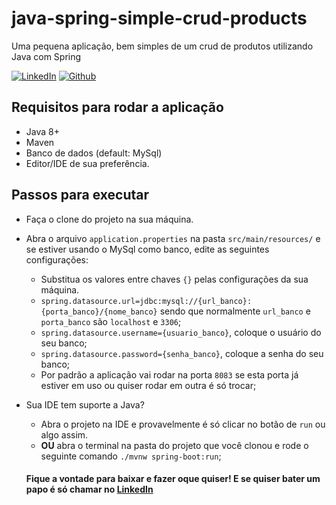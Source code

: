# java-spring-simple-crud-products 
Uma pequena aplicação, bem simples de um crud de produtos utilizando Java com Spring 

[![LinkedIn](https://img.shields.io/badge/LinkedIn-0077B5?style=for-the-badge&logo=linkedin&logoColor=white)](https://www.linkedin.com/in/jhenriqueribeirodesa/)
[![Github](https://img.shields.io/badge/GitHub-100000?style=for-the-badge&logo=github&logoColor=white)](https://github.com/henrique3g)


## Requisitos para rodar a aplicação
 - Java 8+
 - Maven
 - Banco de dados (default: MySql)
 - Editor/IDE de sua preferência.

## Passos para executar
 - Faça o clone do projeto na sua máquina.
 - Abra o arquivo `application.properties` na pasta `src/main/resources/` e se estiver usando o MySql como banco, edite as seguintes configurações:
   - Substitua os valores entre chaves `{}` pelas configurações da sua máquina.
   - `spring.datasource.url=jdbc:mysql://{url_banco}:{porta_banco}/{nome_banco}` sendo que normalmente `url_banco` e `porta_banco` são `localhost` e `3306`;
   - `spring.datasource.username={usuario_banco}`, coloque o usuário do seu banco;
   - `spring.datasource.password={senha_banco}`, coloque a senha do seu banco;
   - Por padrão a aplicação vai rodar na porta `8083` se esta porta já estiver em uso ou quiser rodar em outra é só trocar;
 - Sua IDE tem suporte a Java?
   - Abra o projeto na IDE e provavelmente é só clicar no botão de `run` ou algo assim.
   - **OU** abra o terminal na pasta do projeto que você clonou e rode o seguinte comando `./mvnw spring-boot:run`;
   
   #### Fique a vontade para baixar e fazer oque quiser! E se quiser bater um papo é só chamar no [LinkedIn](https://www.linkedin.com/in/jhenriqueribeirodesa/)
